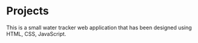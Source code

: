 # Projects
This is a small water tracker web application that has been designed using HTML, CSS, JavaScript.
